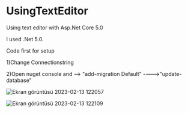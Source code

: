 # UsingTextEditor
Using  text editor with Asp.Net Core 5.0

I used .Net 5.0.

Code first for setup

1)Change Connectionstring

2)Open nuget console and --> "add-migration Default" ---->"update-database"

![Ekran görüntüsü 2023-02-13 122057](https://user-images.githubusercontent.com/70010594/218431642-97f80682-c720-4fe2-bf16-20aba310eecd.jpg)


![Ekran görüntüsü 2023-02-13 122109](https://user-images.githubusercontent.com/70010594/218431671-3bdff28d-4e71-4a63-bd5b-98e6c254533f.jpg)
